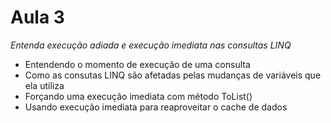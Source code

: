 ﻿# Aula 3 #

*Entenda execução adiada e execução imediata nas consultas LINQ*
* Entendendo o momento de execução de uma consulta
* Como as consutas LINQ são afetadas pelas mudanças de variáveis que ela utiliza
* Forçando uma execução imediata com método ToList()
* Usando execução imediata para reaproveitar o cache de dados

